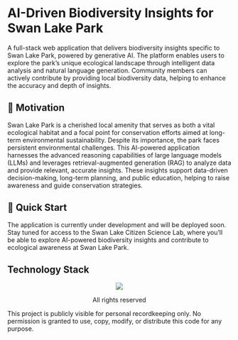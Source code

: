 # AI-Driven Biodiversity Insights for Swan Lake Park
A full-stack web application that delivers biodiversity insights specific to Swan Lake Park, powered by generative AI. The platform enables users to explore the park’s unique ecological landscape through intelligent data analysis and natural language generation. Community members can actively contribute by providing local biodiversity data, helping to enhance the accuracy and depth of insights.

## 🌱 Motivation
Swan Lake Park is a cherished local amenity that serves as both a vital ecological habitat and a focal point for conservation efforts aimed at long-term environmental sustainability. Despite its importance, the park faces persistent environmental challenges. This AI-powered application harnesses the advanced reasoning capabilities of large language models (LLMs) and leverages retrieval-augmented generation (RAG) to analyze data and provide relevant, accurate insights. These insights support data-driven decision-making, long-term planning, and public education, helping to raise awareness and guide conservation strategies.

## 🚀 Quick Start
The application is currently under development and will be deployed soon. Stay tuned for access to the Swan Lake Citizen Science Lab, where you’ll be able to explore AI-powered biodiversity insights and contribute to ecological awareness at Swan Lake Park.

## Technology Stack
<p align="center">
  <a href="https://go-skill-icons.vercel.app/">
    <img
      src="https://go-skill-icons.vercel.app/api/icons?i=golang,python,typescript,fastapi,nextjs,tailwindcss,docker,langchain,groq,mongodb,qdrant,githubactions"
    />
  </a>
</p>
<p align="center">
    All rights reserved
</p>
This project is publicly visible for personal recordkeeping only.
No permission is granted to use, copy, modify, or distribute this code for any purpose.